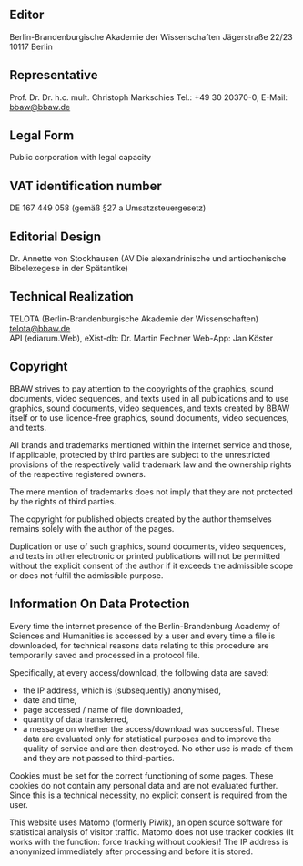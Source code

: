 ## Editor

Berlin-Brandenburgische Akademie der Wissenschaften
Jägerstraße 22/23
10117 Berlin

## Representative

Prof. Dr. Dr. h.c. mult. Christoph Markschies
Tel.: +49 30 20370-0, E-Mail: bbaw@bbaw.de

## Legal Form

Public corporation with legal capacity

## VAT identification number

DE 167 449 058 (gemäß §27 a Umsatzsteuergesetz)

## Editorial Design

Dr. Annette von Stockhausen (AV Die alexandrinische und antiochenische Bibelexegese in der Spätantike)

## Technical Realization
TELOTA (Berlin-Brandenburgische Akademie der Wissenschaften) 
telota@bbaw.de  
API (ediarum.Web), eXist-db: Dr. Martin Fechner
Web-App: Jan Köster

## Copyright

BBAW strives to pay attention to the copyrights of the graphics, sound documents, video sequences, and texts used in all publications and to use graphics, sound documents, video sequences, and texts created by BBAW itself or to use licence-free graphics, sound documents, video sequences, and texts.

All brands and trademarks mentioned within the internet service and those, if applicable, protected by third parties are subject to the unrestricted provisions of the respectively valid trademark law and the ownership rights of the respective registered owners.

The mere mention of trademarks does not imply that they are not protected by the rights of third parties.

The copyright for published objects created by the author themselves remains solely with the author of the pages.

Duplication or use of such graphics, sound documents, video sequences, and texts in other electronic or printed publications will not be permitted without the explicit consent of the author if it exceeds the admissible scope or does not fulfil the admissible purpose.

## Information On Data Protection

Every time the internet presence of the Berlin-Brandenburg Academy of Sciences and Humanities is accessed by a user and every time a file is downloaded, for technical reasons data relating to this procedure are temporarily saved and processed in a protocol file.

Specifically, at every access/download, the following data are saved:
*  the IP address, which is (subsequently) anonymised,
*  date and time,
*  page accessed / name of file downloaded,
*  quantity of data transferred,
*  a message on whether the access/download was successful.
These data are evaluated only for statistical purposes and to improve the quality of service and are then destroyed. No other use is made of them and they are not passed to third-parties.

Cookies must be set for the correct functioning of some pages. These cookies do not contain any personal data and are not evaluated further. Since this is a technical necessity, no explicit consent is required from the user.
 
This website uses Matomo (formerly Piwik), an open source software for statistical analysis of visitor traffic. Matomo does not use tracker cookies (It works with the function: force tracking without cookies)! 
The IP address is anonymized immediately after processing and before it is stored.
